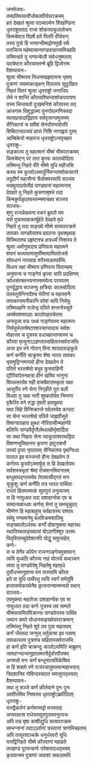 जनमेजयः-  
तमप्रतिमसत्वौजोबलवीर्यपराक्रमम्  
हतं देवव्रतं श्रुत्वा पाञ्चाल्येन शिखण्डिना  
धृतराष्ट्रस्तदा राजा शोकव्याकुललोचनः  
किमचेष्टत विप्रर्षे हते पितरि वीर्यवान्  
तस्य पुत्रो हि भगवन्भीष्मद्रोणमुखै रथैः  
पराजित्य महेष्वासान्पाण्डवान्राज्यमिच्छति  
तस्मिन्हते तु भगवन्केतौ सर्वधनुष्मताम्  
यदचेष्टत कौरव्यस्तन्मे ब्रूहि द्विजोत्तम  
वैशम्पायनः-   
श्रुत्वा भीष्मस्य निधनमप्रहृष्टमना भृशम्  
पुत्राणां जयमाकाङ्क्षन् विललाप सुदुःखितः   
निहतं पितरं श्रुत्वा धृतराष्ट्रो जनाधिपः  
लेभे न शान्तिं कौरव्यश्चिन्ताशोकपरायणः  
तस्य चिन्तयतो दुःखमनिशं कौरवस्य तत्  
आजगाम विशुद्धात्मा पुनर्गावल्गणिस्तदा  
व्यासप्रसादाद्विज्ञाय सर्ववृत्तान्तमुत्तमम्  
सैनिकानां च सर्वेषां सेनयोरुभयोरपि  
शिबिरात्सञ्जयं प्राप्तं निशि नागाह्वयं पुरम्  
आम्बिकेयो माहारज धृतराष्ट्रोऽन्वपृच्छत  
धृतराष्ट्रः-  
सङ्काल्य तु महात्मानं भीष्मं भीमपराक्रमम्  
किमचेष्टन् परं तात कुरवः कालचोदिताः  
तस्मिन्तु निहते वीरे भीष्मे युधि महौजसि  
कस्य स्म कुरवोऽस्मार्पुर्निमग्नाश्शोकसागरे  
तदुदीर्णं महत्सैन्यं त्रैलोक्यस्यापि सञ्जय  
भयमुत्पादयेत्तीव्रं पाण्डवानां महात्मनाम्  
देवव्रते तु निहते कुरूणामृषभे तदा  
किमकुर्वन्नृपतयस्तन्ममाचक्ष्व सञ्जय  
सञ्जयः-   
शृणु राजन्नेकमना वचनं ब्रुवतो मम  
यत्ते पुत्रास्तदाकार्षुर्हते देवव्रते मृधे  
निहते तु तदा सङ्ख्ये भीष्मे सत्यपराक्रमे  
तावकाः पाण्डवेयाश्च प्रवदन्तः पृथक्पृथक्  
विस्मिताश्च प्रहृष्टाश्च क्षत्रधर्मं निशाम्य ते  
श्रुत्वा धर्मानुपादाय प्रणिपत्य महात्मने  
शयनं कल्पयामासुर्भीष्मायामिततेजसे  
सोपधानं नरव्याघ्र शरैस्सन्नतपर्वभिः  
विधाय रक्षां भीष्माय प्रणिपत्य पितामहम्  
अनुमान्य च गाङ्गेयं कृत्वा चापि प्रदक्षिणम्  
क्रोधसंरक्तनयनास्समवेत्य परस्परम्  
पुनर्युद्धाय सञ्जग्मुः क्षत्रियाः कालचोदिताः  
ततस्तूर्यनिनादैश्च भेरीणां च महास्वनैः  
तावकानामनीकानि परेषां चापि निर्ययुः  
तस्मिन्नहनि राजेन्द्र पतिते शन्तनोस्सुते  
अमर्षवशमापन्नाः कालोपहतचेतसः  
अनादृत्य वचः पथ्यं गाङ्गेयस्य महात्मनः  
निर्ययुर्भरतश्रेष्टाश्शस्त्राण्यादाय सर्वशः  
मोहात्तव च पुत्रस्य वधाच्छान्तनवस्य च  
कौरवा मृत्युनाऽऽज्ञप्तास्सहितास्सर्वराजभिः  
अजा इय वने गोपान् विना श्वापदसङ्कुले  
कर्ण कर्णेति चाक्रुश्य शेषा भारत तावकाः  
भृशमुद्विग्नमनसो हीना देवव्रतेन ते  
पतिते भरतश्रेष्ठे बभूव कुरुवाहिनी  
द्यौरिवापेतनक्षत्रा हीनं खमिव भानुना  
विपन्नसस्येव मही वाक्चैवासंस्कृता यथा  
आसुरीव रणे सेना निगृहीते पुरा बलौ  
विधवा तु यथा नारी शुष्कतोयेव निम्नगा  
वृकैरिव वने रुद्धा पृषती हतयूथपा  
यथा सिंहे विनिष्क्रान्ते पर्वतस्येव कन्दरा  
सा सेना भरतश्रेष्ठे पतिते जाह्नवीसुते  
विष्वग्वातहता क्षुब्धा नौरिवासीन्महार्णवे  
बलिभिः पाण्डवैर्दृप्तैर्लब्धलक्षैर्भृशार्दिता  
सा तथा निहता सेना व्याकुलाश्वरथद्विपा  
विषण्णभूयिष्ठनरा कृपणा द्रष्टुराबभौ  
तस्यां दृप्ता नृपतयस् सैनिकाश्च पृथग्विधाः  
पाताल इव मज्जन्तो हीना देवव्रतेन ते  
कर्णस्य कुरवोऽस्मार्षुस् स हि देवव्रतोपमः  
सर्वशस्त्रभृतां श्रेष्ठं रोचमानमिवानलम्  
बन्धुमापद्गतस्येव तेपामासीद्गतं मनः  
चुक्रुशुः कर्ण कर्णेति तत्र भारत पार्थिवाः  
राधेयं हितमस्माकं सूतपुत्रं तनुत्यजम्  
स हि नायुध्यत तदा दशाहान्येक एव च  
सामात्यबान्धवः कर्णस् सेनां तु समचूचुदत्  
भीष्णेण हि महाबाहुस् सर्वक्षत्रस्य पश्यतः  
रथेषु गण्यमानेषु बलविक्रमशालिषु  
सङ्ख्यातोऽर्धरथः कर्णो दोषानुक्त्वा महारथः  
रथातिरथसङ्ख्यायां योऽग्रणीश्शूर उत्तमः  
पितृवित्ताम्बुदेवेशानपि योद्धुं समुत्सहेत्  
कर्णः-  
स च तेनैव कोपेन राजन्गाङ्गेयमुक्तवान्  
त्वयि युध्यति कौरव्य नाहं योत्स्ये कथञ्चन  
त्वया तु पाण्डवेयेषु निहतेषु महामृधे  
दुर्योधनमनुज्ञाप्य वनं यास्यामि कौरव  
हते वा युधि पार्थैस्तु त्वयि स्वर्गं समेयुषि  
हन्तास्म्येकरथेनैव कृत्स्नान्यान्मन्यसे रथान्  
सञ्जयः-  
एवमुक्त्वा महातेजा दशाहान्येक एव सः  
नायुध्यत तदा कर्णः पुत्रस्य तव सम्मते  
भीष्मस्त्वमितविक्रान्तः पाण्डवेयस्य पार्थिव  
जघान समरे योधानसङ्ख्येयपराक्रमान्  
तस्मिंस्तु निहते शूरे तव पुत्रा महारथम्  
कर्णं र्जंस्तदा जग्मुस् तर्तुकामा इव प्लवम्  
तावकास्तव पुत्राश्च सहितास्सर्वराजभिः  
हा कर्ण इति चाक्रन्दुः कालोऽयमिति चाब्रुवन्  
जामदग्न्याभ्यनुज्ञातमस्त्रैर्दुर्वारपौरुषम्  
अगमन्नो मनः कर्णं बन्धूनात्ययिकेष्विव  
स हि शक्तो रणे राजंस्त्रातुमस्मान्महाभयात्  
त्रिदशानिव गोविन्दस्सततं स्मासुराद्भयात्  
वैशम्पायनः-  
तथा तु सञ्जे कर्णं कीर्तयाने पुनः पुनः  
आशीतमिव निश्वस्य धृतराष्ट्रोऽब्रवीदिदम्  
धृतराष्ट्रः-   
यत्तद्वैकर्तनं कर्णमगमद्वो मनस्तदा  
अप्यरक्षत्स राधेयस्सूतपुत्रस्तनुत्यजः  
अपि तन्न मृषा कार्षीद्युधि सत्यपराक्रमः  
सम्भग्नानां तदाऽऽर्तानां त्रस्तानां त्राणमिच्छताम्  
अपि तत्पूरयाञ्चक्रे धनुर्धरवरो युधि  
यत्तद्विनिहते भीष्मे कौरवाणां महाव्रते  
तत्खण्डं पूरयन्कर्णः परेषामादधद्भयम्  
कृतवान्मम पुत्राणां जयाशां सफलामपि  
